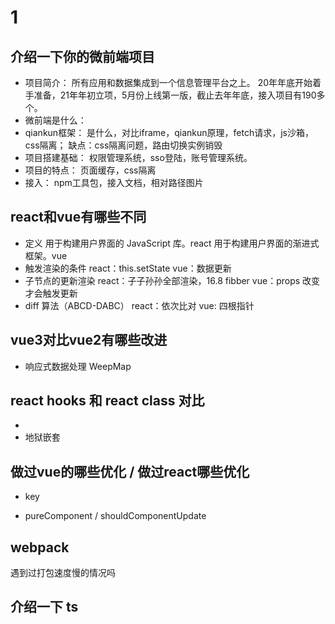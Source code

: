 # 1

## 介绍一下你的微前端项目

* 项目简介：
    所有应⽤和数据集成到⼀个信息管理平台之上。
    20年年底开始着手准备，21年年初立项，5月份上线第一版，截止去年年底，接入项目有190多个。
* 微前端是什么：
* qiankun框架：
    是什么，对比iframe，qiankun原理，fetch请求，js沙箱，css隔离；
    缺点：css隔离问题，路由切换实例销毁
* 项目搭建基础：
    权限管理系统，sso登陆，账号管理系统。
* 项目的特点：
    页面缓存，css隔离
* 接入：
    npm工具包，接入文档，相对路径图片

## react和vue有哪些不同

* 定义
    用于构建用户界面的 JavaScript 库。react
    用于构建用户界面的渐进式框架。vue
* 触发渲染的条件
    react：this.setState
    vue：数据更新
* 子节点的更新渲染
    react：子子孙孙全部渲染，16.8 fibber
    vue：props 改变才会触发更新
* diff 算法（ABCD-DABC）
    react：依次比对
    vue: 四根指针

## vue3对比vue2有哪些改进

* 响应式数据处理 WeepMap

## react hooks 和 react class 对比

* 
* 地狱嵌套

## 做过vue的哪些优化 / 做过react哪些优化

* key


* pureComponent / shouldComponentUpdate

## webpack

遇到过打包速度慢的情况吗

## 介绍一下 ts

